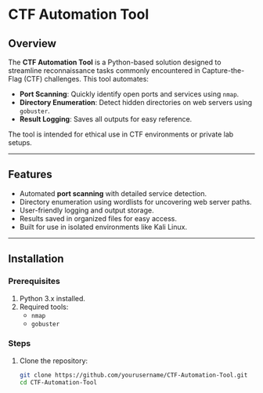 # CTF Automation Tool

## Overview
The **CTF Automation Tool** is a Python-based solution designed to streamline reconnaissance tasks commonly encountered in Capture-the-Flag (CTF) challenges. This tool automates:
- **Port Scanning**: Quickly identify open ports and services using `nmap`.
- **Directory Enumeration**: Detect hidden directories on web servers using `gobuster`.
- **Result Logging**: Saves all outputs for easy reference.

The tool is intended for ethical use in CTF environments or private lab setups.

---

## Features
- Automated **port scanning** with detailed service detection.
- Directory enumeration using wordlists for uncovering web server paths.
- User-friendly logging and output storage.
- Results saved in organized files for easy access.
- Built for use in isolated environments like Kali Linux.

---

## Installation

### Prerequisites
1. Python 3.x installed.
2. Required tools:
   - `nmap`
   - `gobuster`

### Steps
1. Clone the repository:
   ```bash
   git clone https://github.com/yourusername/CTF-Automation-Tool.git
   cd CTF-Automation-Tool

